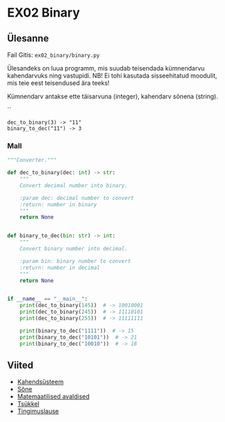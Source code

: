 # EX02 Binary

## Ülesanne

Fail Gitis: `ex02_binary/binary.py`

Ülesandeks on luua programm, mis suudab teisendada kümnendarvu kahendarvuks ning vastupidi.
NB! Ei tohi kasutada sisseehitatud moodulit, mis teie eest teisendused ära teeks!

Kümnendarv antakse ette täisarvuna (integer), kahendarv sõnena (string).

``
```
dec_to_binary(3) -> "11"
binary_to_dec("11") -> 3
```

### Mall

```python
"""Converter."""

def dec_to_binary(dec: int) -> str:
    """
    Convert decimal number into binary.

    :param dec: decimal number to convert
    :return: number in binary
    """
    return None


def binary_to_dec(bin: str) -> int:
    """
    Convert binary number into decimal.

    :param bin: binary number to convert
    :return: number in decimal
    """
    return None


if __name__ == "__main__":
    print(dec_to_binary(145))  # -> 10010001
    print(dec_to_binary(245))  # -> 11110101
    print(dec_to_binary(255))  # -> 11111111

    print(binary_to_dec("1111"))  # -> 15
    print(binary_to_dec("10101"))  # -> 21
    print(binary_to_dec("10010"))  # -> 18

```

## Viited
* [Kahendsüsteem](https://et.wikipedia.org/wiki/Kahends%C3%BCsteem)
* [Sõne](https://ained.ttu.ee/pydoc/string.html)
* [Matemaatilised avaldised](https://ained.ttu.ee/pydoc/math.html)
* [Tsükkel](https://ained.ttu.ee/pydoc/loop.html)
* [Tingimuslause](https://ained.ttu.ee/pydoc/if_statements.html)
